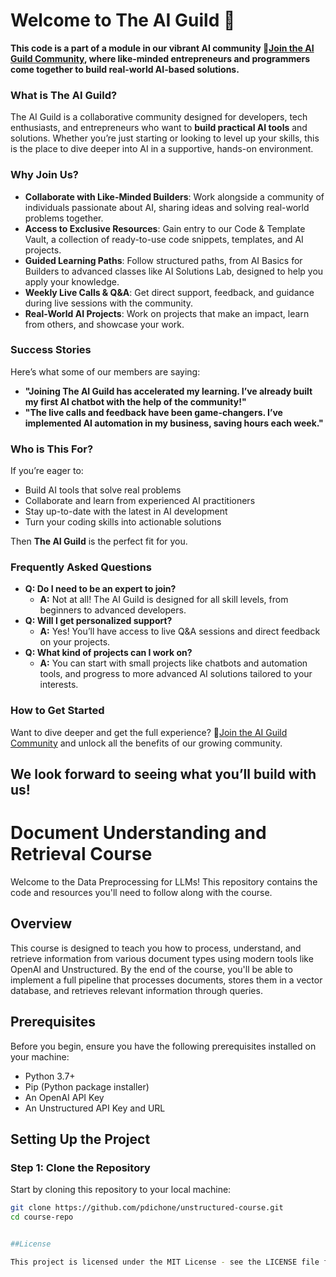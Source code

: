 <!-- @format -->

<!-- @format -->
# Welcome to The AI Guild 🚀

**This code is a part of a module in our vibrant AI community 🚀[Join the AI Guild Community](https://bit.ly/ai-guild-join), where like-minded entrepreneurs and programmers come together to build real-world AI-based solutions.**

### What is The AI Guild?
The AI Guild is a collaborative community designed for developers, tech enthusiasts, and entrepreneurs who want to **build practical AI tools** and solutions. Whether you’re just starting or looking to level up your skills, this is the place to dive deeper into AI in a supportive, hands-on environment.

### Why Join Us?
- **Collaborate with Like-Minded Builders**: Work alongside a community of individuals passionate about AI, sharing ideas and solving real-world problems together.
- **Access to Exclusive Resources**: Gain entry to our Code & Template Vault, a collection of ready-to-use code snippets, templates, and AI projects.
- **Guided Learning Paths**: Follow structured paths, from AI Basics for Builders to advanced classes like AI Solutions Lab, designed to help you apply your knowledge.
- **Weekly Live Calls & Q&A**: Get direct support, feedback, and guidance during live sessions with the community.
- **Real-World AI Projects**: Work on projects that make an impact, learn from others, and showcase your work.

### Success Stories
Here’s what some of our members are saying:
- **"Joining The AI Guild has accelerated my learning. I’ve already built my first AI chatbot with the help of the community!"**
- **"The live calls and feedback have been game-changers. I’ve implemented AI automation in my business, saving hours each week."**

### Who is This For?
If you’re eager to:
- Build AI tools that solve real problems
- Collaborate and learn from experienced AI practitioners
- Stay up-to-date with the latest in AI development
- Turn your coding skills into actionable solutions

Then **The AI Guild** is the perfect fit for you.

### Frequently Asked Questions
- **Q: Do I need to be an expert to join?**
  - **A:** Not at all! The AI Guild is designed for all skill levels, from beginners to advanced developers.
- **Q: Will I get personalized support?**
  - **A:** Yes! You’ll have access to live Q&A sessions and direct feedback on your projects.
- **Q: What kind of projects can I work on?**
  - **A:** You can start with small projects like chatbots and automation tools, and progress to more advanced AI solutions tailored to your interests.

### How to Get Started
Want to dive deeper and get the full experience? 🚀[Join the AI Guild Community](https://bit.ly/ai-guild-join) and unlock all the benefits of our growing community.

We look forward to seeing what you’ll build with us!
--------------------

# Document Understanding and Retrieval Course

Welcome to the Data Preprocessing for LLMs! This repository contains the code and resources you'll need to follow along with the course.

## Overview

This course is designed to teach you how to process, understand, and retrieve information from various document types using modern tools like OpenAI and Unstructured. By the end of the course, you'll be able to implement a full pipeline that processes documents, stores them in a vector database, and retrieves relevant information through queries.

## Prerequisites

Before you begin, ensure you have the following prerequisites installed on your machine:

- Python 3.7+
- Pip (Python package installer)
- An OpenAI API Key
- An Unstructured API Key and URL

## Setting Up the Project

### Step 1: Clone the Repository

Start by cloning this repository to your local machine:

```bash
git clone https://github.com/pdichone/unstructured-course.git
cd course-repo


##License

This project is licensed under the MIT License - see the LICENSE file for details.
```

